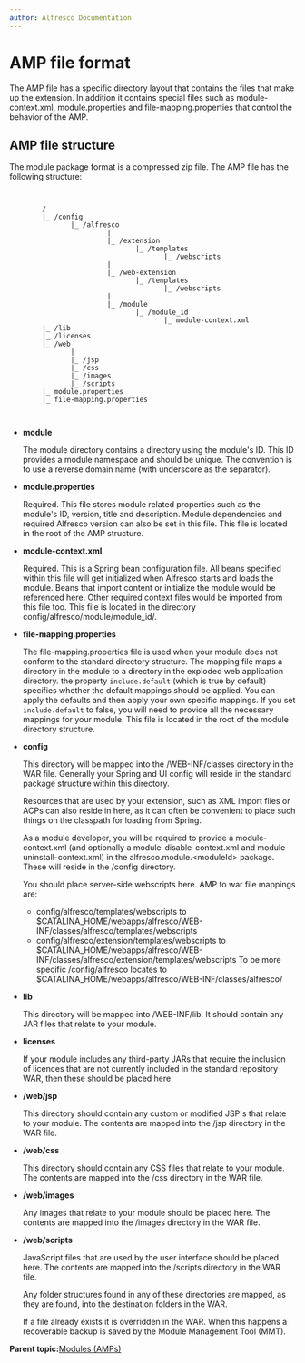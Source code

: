 ```yaml
---
author: Alfresco Documentation
---
```


# AMP file format

The AMP file has a specific directory layout that contains the files that make up the extension. In addition it contains special files such as module-context.xml, module.properties and file-mapping.properties that control the behavior of the AMP.

## AMP file structure

The module package format is a compressed zip file. The AMP file has the following structure:

```

        
        /
        |_ /config
               |_ /alfresco
                        |
                        |_ /extension
                               |_ /templates
                                      |_ /webscripts
                        |              
                        |_ /web-extension
                               |_ /templates
                                      |_ /webscripts
                        |
                        |_ /module
                               |_ /module_id
                                      |_ module-context.xml
        |_ /lib
        |_ /licenses
        |_ /web
               |
               |_ /jsp
               |_ /css
               |_ /images
               |_ /scripts
        |_ module.properties
        |_ file-mapping.properties
        
      
```

-   **module**

    The module directory contains a directory using the module's ID. This ID provides a module namespace and should be unique. The convention is to use a reverse domain name \(with underscore as the separator\).

-   **module.properties**

    Required. This file stores module related properties such as the module's ID, version, title and description. Module dependencies and required Alfresco version can also be set in this file. This file is located in the root of the AMP structure.

-   **module-context.xml**

    Required. This is a Spring bean configuration file. All beans specified within this file will get initialized when Alfresco starts and loads the module. Beans that import content or initialize the module would be referenced here. Other required context files would be imported from this file too. This file is located in the directory config/alfresco/module/module\_id/.

-   **file-mapping.properties**

    The file-mapping.properties file is used when your module does not conform to the standard directory structure. The mapping file maps a directory in the module to a directory in the exploded web application directory. the property `include.default` \(which is true by default\) specifies whether the default mappings should be applied. You can apply the defaults and then apply your own specific mappings. If you set `include.default` to false, you will need to provide all the necessary mappings for your module. This file is located in the root of the module directory structure.

-   **config**

    This directory will be mapped into the /WEB-INF/classes directory in the WAR file. Generally your Spring and UI config will reside in the standard package structure within this directory.

    Resources that are used by your extension, such as XML import files or ACPs can also reside in here, as it can often be convenient to place such things on the classpath for loading from Spring.

    As a module developer, you will be required to provide a module-context.xml \(and optionally a module-disable-context.xml and module-uninstall-context.xml\) in the alfresco.module.<moduleId\> package. These will reside in the /config directory.

    You should place server-side webscripts here. AMP to war file mappings are:

    -   config/alfresco/templates/webscripts to $CATALINA\_HOME/webapps/alfresco/WEB-INF/classes/alfresco/templates/webscripts
    -   config/alfresco/extension/templates/webscripts to $CATALINA\_HOME/webapps/alfresco/WEB-INF/classes/alfresco/extension/templates/webscripts
    To be more specific /config/alfresco locates to $CATALINA\_HOME/webapps/alfresco/WEB-INF/classes/alfresco/

-   **lib**

    This directory will be mapped into /WEB-INF/lib. It should contain any JAR files that relate to your module.

-   **licenses**

    If your module includes any third-party JARs that require the inclusion of licences that are not currently included in the standard repository WAR, then these should be placed here.

-   **/web/jsp**

    This directory should contain any custom or modified JSP's that relate to your module. The contents are mapped into the /jsp directory in the WAR file.

-   **/web/css**

    This directory should contain any CSS files that relate to your module. The contents are mapped into the /css directory in the WAR file.

-   **/web/images**

    Any images that relate to your module should be placed here. The contents are mapped into the /images directory in the WAR file.

-   **/web/scripts**

    JavaScript files that are used by the user interface should be placed here. The contents are mapped into the /scripts directory in the WAR file.

    Any folder structures found in any of these directories are mapped, as they are found, into the destination folders in the WAR.

    If a file already exists it is overridden in the WAR. When this happens a recoverable backup is saved by the Module Management Tool \(MMT\).


**Parent topic:**[Modules \(AMPs\)](../concepts/dev-extensions-modules-intro.md)

